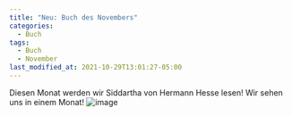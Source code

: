```yaml
---
title: "Neu: Buch des Novembers"
categories:
  - Buch
tags:
  - Buch
  - November
last_modified_at: 2021-10-29T13:01:27-05:00
---
```


Diesen Monat werden wir Siddartha von Hermann Hesse lesen! Wir sehen uns in einem Monat! 
![image](https://user-images.githubusercontent.com/14193782/139135016-e536c730-5a49-41da-8e2e-723a78517ba8.png "book")
